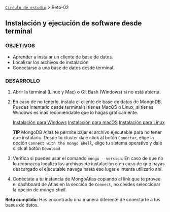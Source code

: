 [`Círculo de estudio`](../Readme.md) > Reto-02
## Instalación y ejecución de software desde terminal

### OBJETIVOS
- Aprender a instalar un cliente de base de datos.
- Localizar los archivos de instalación
- Conectarse a una base de datos desde terminal.

### DESARROLLO
1. Abrir la terminal (Linux y Mac) o Git Bash (Windows) si no está abierta.

1. En caso de no tenerlo, instala el cliente de base de datos de MongoDB. Puedes intentarlo desde terminal si tienes MacOS o Linux, si tienes Windows es más recomendable que lo hagas gráficamente.

   [Instalación para Windows](https://docs.mongodb.com/manual/tutorial/install-mongodb-on-windows/)
   [Instalación para macOS](https://docs.mongodb.com/manual/tutorial/install-mongodb-on-os-x/)
   [Instalación para Linux](https://docs.mongodb.com/manual/administration/install-on-linux/)

   __TIP__ MongoDB Atlas te permite bajar el archivo ejecutable para no tener que instalarlo. Desde tu cluster dale click al botón `Conectar`, elige la opción `Connect with the mongo shell`, elige tu sistema operativo y dale click al botón `Download`

1. Verifica si puedes usar el comando `mongo --version`. En caso de que no lo reconozca localiza los archivos de instalación o en caso de que hayas descargado el ejecutable navega hasta ese lugar e intenta utilizarlo ahí.

1. Conéctate a tu instancia de MongoAtlas copiando el link que te provee el dashboard de Atlas en la sección de `Connect`, no olvides seleccionar la opción de *mongo shell*.

__Reto cumplido:__ Has encontrado una manera diferente de conectarte a tus bases de datos.
